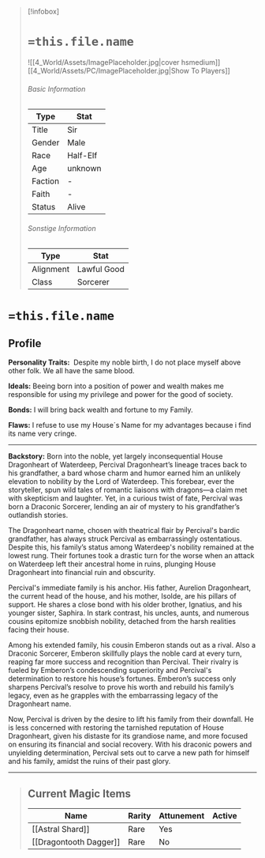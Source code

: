 > [!infobox]
> # `=this.file.name`
> ![[4_World/Assets/ImagePlaceholder.jpg|cover hsmedium]]
> [[4_World/Assets/PC/ImagePlaceholder.jpg|Show To Players]]
> ###### Basic Information
> Type |  Stat |
> ---|---|
> Title | Sir |
> Gender | Male |
> Race | Half-Elf |
> Age | unknown |
> Faction | - |
> Faith | - |
> Status | Alive |
> ###### Sonstige Information
> Type |  Stat |
> ---|---|
> Alignment | Lawful Good |
> Class | Sorcerer |

# `=this.file.name`
## Profile

**Personality Traits:** 
Despite my noble birth, I do not place myself above other folk. We all have the same blood.

**Ideals:**
Beeing born into a position of power and wealth makes me responsible for using my privilege and power for the good of society.

**Bonds:**
I will bring back wealth and fortune to my Family.

**Flaws:**
I refuse to use my House´s Name for my advantages because i find its name very cringe.

---
**Backstory:**
Born into the noble, yet largely inconsequential House Dragonheart of Waterdeep, Percival Dragonheart’s lineage traces back to his grandfather, a bard whose charm and humor earned him an unlikely elevation to nobility by the Lord of Waterdeep. This forebear, ever the storyteller, spun wild tales of romantic liaisons with dragons—a claim met with skepticism and laughter. Yet, in a curious twist of fate, Percival was born a Draconic Sorcerer, lending an air of mystery to his grandfather’s outlandish stories.

The Dragonheart name, chosen with theatrical flair by Percival's bardic grandfather, has always struck Percival as embarrassingly ostentatious. Despite this, his family’s status among Waterdeep's nobility remained at the lowest rung. Their fortunes took a drastic turn for the worse when an attack on Waterdeep left their ancestral home in ruins, plunging House Dragonheart into financial ruin and obscurity.

Percival's immediate family is his anchor. His father, Aurelion Dragonheart, the current head of the house, and his mother, Isolde, are his pillars of support. He shares a close bond with his older brother, Ignatius, and his younger sister, Saphira. In stark contrast, his uncles, aunts, and numerous cousins epitomize snobbish nobility, detached from the harsh realities facing their house.

Among his extended family, his cousin Emberon stands out as a rival. Also a Draconic Sorcerer, Emberon skillfully plays the noble card at every turn, reaping far more success and recognition than Percival. Their rivalry is fueled by Emberon’s condescending superiority and Percival's determination to restore his house’s fortunes. Emberon’s success only sharpens Percival’s resolve to prove his worth and rebuild his family’s legacy, even as he grapples with the embarrassing legacy of the Dragonheart name.

Now, Percival is driven by the desire to lift his family from their downfall. He is less concerned with restoring the tarnished reputation of House Dragonheart, given his distaste for its grandiose name, and more focused on ensuring its financial and social recovery. With his draconic powers and unyielding determination, Percival sets out to carve a new path for himself and his family, amidst the ruins of their past glory.

---
> ## Current Magic Items
> Name |  Rarity | Attunement | Active |
> ---|---|---| ---|
> [[Astral Shard]] |  Rare | Yes |
> [[Dragontooth Dagger]] | Rare |  No |
